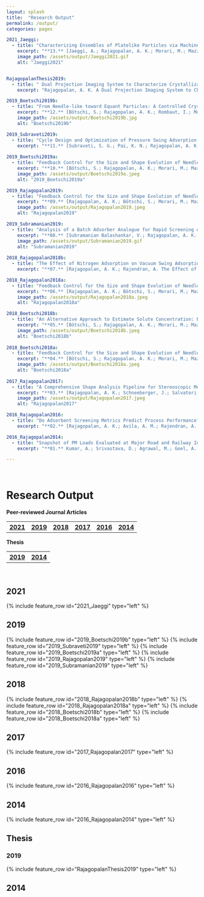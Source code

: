 ```yaml
---
layout: splash
title:  "Research Output"
permalink: /output/
categories: pages

2021_Jaeggi:
  - title: "Characterizing Ensembles of Platelike Particles via Machine Learning"
    excerpt: "**13.** [Jaeggi, A.; Rajagopalan, A. K.; Morari, M.; Mazzotti, M. Characterizing Ensembles of Platelike Particles via Machine Learning. *Ind. Eng. Chem. Res.* **2021**, 60 (1), 473–483.](https://doi.org/10.1021/acs.iecr.0c04662)"
    image_path: /assets/output/Jaeggi2021.gif
    alt: "Jaeggi2021"


RajagopalanThesis2019:
  - title: " Dual Projection Imaging System to Characterize Crystallization Processes: Design and Applications"
    excerpt: "Rajagopalan, A. K. A Dual Projection Imaging System to Characterize Crystallization Processes: Design and Applications, *Doctoral Thesis*, ETH Zurich, **2019**."

2019_Boetschi2019b:
  - title: "From Needle-like toward Equant Particles: A Controlled Crystal Shape Engineering Pathway"
    excerpt: "**12.** [Bötschi, S.; Rajagopalan, A. K.; Rombaut, I.; Morari, M.; Mazzotti, M. From Needle-like toward Equant Particles: A Controlled Crystal Shape Engineering Pathway. *Comput. Chem. Eng.* **2019**, 131, 106581.](https://doi.org/10.1016/j.compchemeng.2019.106581)"
    image_path: /assets/output/Boetschi2019b.jpg
    alt: "Boetschi2019b"

2019_Subraveti2019:
  - title: "Cycle Design and Optimization of Pressure Swing Adsorption Cycles for Pre-Combustion CO<sub>2</sub> Capture"
    excerpt: "**11.** [Subraveti, S. G.; Pai, K. N.; Rajagopalan, A. K.; Wilkins, N. S.; Rajendran, A.; Jayaraman, A.; Alptekin, G. Cycle Design and Optimization of Pressure Swing Adsorption Cycles for Pre-Combustion CO<sub>2</sub> Capture. *Appl. Energy* **2019**, 254, 113624.](https://doi.org/10.1016/j.apenergy.2019.113624)"
 
2019_Boetschi2019a:
  - title: "Feedback Control for the Size and Shape Evolution of Needle-like Crystals in Suspension. IV. Modeling and Control of Dissolution"
    excerpt: "**10.** [Bötschi, S.; Rajagopalan, A. K.; Morari, M.; Mazzotti, M. Feedback Control for the Size and Shape Evolution of Needle-like Crystals in Suspension. IV. Modeling and Control of Dissolution. *Cryst. Growth Des.* **2019**, 19 (7), 4029–4043.](https://doi.org/10.1021/acs.cgd.9b00445)"
    image_path: /assets/output/Boetschi2019a.jpeg
    alt: "2019_Boetschi2019a"

2019_Rajagopalan2019:
  - title: "Feedback Control for the Size and Shape Evolution of Needle-like Crystals in Suspension. III. Wet Milling"
    excerpt: "**09.** [Rajagopalan, A. K.; Bötschi, S.; Morari, M.; Mazzotti, M. Feedback Control for the Size and Shape Evolution of Needle-like Crystals in Suspension. III. Wet Milling. *Cryst. Growth Des.* **2019**, 19 (5), 2845–2861.](https://doi.org/10.1021/acs.cgd.9b00080)"
    image_path: /assets/output/Rajagopalan2019.jpeg
    alt: "Rajagopalan2019"

2019_Subramanian2019:
  - title: "Analysis of a Batch Adsorber Analogue for Rapid Screening of Adsorbents for Postcombustion CO<sub>2</sub> Capture"
    excerpt: "**08.** [Subramanian Balashankar, V.; Rajagopalan, A. K.; de Pauw, R.; Avila, A. M.; Rajendran, A. Analysis of a Batch Adsorber Analogue for Rapid Screening of Adsorbents for Postcombustion CO<sub>2</sub> Capture. *Ind. Eng. Chem. Res.* **2019**, 58 (8), 3314–3328.](https://doi.org/10.1021/acs.iecr.8b05420)"
    image_path: /assets/output/Subramanian2019.gif
    alt: "Subramanian2019"
    
2018_Rajagopalan2018b:
  - title: "The Effect of Nitrogen Adsorption on Vacuum Swing Adsorption Based Post-Combustion CO<sub>2</sub> Capture"
    excerpt: "**07.** [Rajagopalan, A. K.; Rajendran, A. The Effect of Nitrogen Adsorption on Vacuum Swing Adsorption Based Post-Combustion CO<sub>2</sub> Capture. *Int. J. Greenh. Gas Control* **2018**, 78, 437–447.](https://doi.org/10.1016/j.ijggc.2018.09.002)"

2018_Rajagopalan2018a:
  - title: "Feedback Control for the Size and Shape Evolution of Needle-like Crystals in Suspension. II. Cooling Crystallization Experiments"
    excerpt: "**06.** [Rajagopalan, A. K.; Bötschi, S.; Morari, M.; Mazzotti, M. Feedback Control for the Size and Shape Evolution of Needle-like Crystals in Suspension. II. Cooling Crystallization Experiments. *Cryst. Growth Des.* **2018**, 18 (10), 6185–6196.](https://doi.org/10.1021/acs.cgd.8b01048)"
    image_path: /assets/output/Rajagopalan2018a.jpeg
    alt: "Rajagopalan2018a"

2018_Boetschi2018b:
  - title: "An Alternative Approach to Estimate Solute Concentration: Exploiting the Information Embedded in the Solid Phase"
    excerpt: "**05.** [Bötschi, S.; Rajagopalan, A. K.; Morari, M.; Mazzotti, M. An Alternative Approach to Estimate Solute Concentration: Exploiting the Information Embedded in the Solid Phase. *J. Phys. Chem. Lett.* **2018**, 9 (15), 4210–4214.](https://doi.org/10.1021/acs.jpclett.8b01998)"
    image_path: /assets/output/Boetschi2018b.jpeg
    alt: "Boetschi2018b"
    
2018_Boetschi2018a:
  - title: "Feedback Control for the Size and Shape Evolution of Needle-like Crystals in Suspension. I. Concepts and Simulation Studies"
    excerpt: "**04.** [Bötschi, S.; Rajagopalan, A. K.; Morari, M.; Mazzotti, M. Feedback Control for the Size and Shape Evolution of Needle-like Crystals in Suspension. I. Concepts and Simulation Studies. *Cryst. Growth Des.* **2018**, 18 (8), 4470–4483.](https://doi.org/10.1021/acs.cgd.8b00473)"
    image_path: /assets/output/Boetschi2018a.jpeg
    alt: "Boetschi2018a"
    
2017_Rajagopalan2017:
  - title: "A Comprehensive Shape Analysis Pipeline for Stereoscopic Measurements of Particulate Populations in Suspension"
    excerpt: "**03.** [Rajagopalan, A. K.; Schneeberger, J.; Salvatori, F.; Bötschi, S.; Ochsenbein, D. R.; Oswald, M. R.; Pollefeys, M.; Mazzotti, M. A Comprehensive Shape Analysis Pipeline for Stereoscopic Measurements of Particulate Populations in Suspension. *Powder Technol.* **2017**, 321, 479–493.](https://doi.org/10.1016/j.powtec.2017.08.044)"
    image_path: /assets/output/Rajagopalan2017.jpeg
    alt: "Rajagopalan2017"

2016_Rajagopalan2016:
  - title: "Do Adsorbent Screening Metrics Predict Process Performance? A Process Optimisation Based Study for Post-Combustion Capture of CO<sub>2</sub>"
    excerpt: "**02.** [Rajagopalan, A. K.; Avila, A. M.; Rajendran, A. Do Adsorbent Screening Metrics Predict Process Performance? A Process Optimisation Based Study for Post-Combustion Capture of CO<sub>2</sub>. *Int. J. Greenh. Gas Control* **2016**, 46, 76–85.](https://doi.org/10.1016/j.ijggc.2015.12.033)"

2016_Rajagopalan2014:
  - title: "Snapshot of PM Loads Evaluated at Major Road and Railway Intersections in an Urban Locality"
    excerpt: "**01.** Kumar, A.; Srivastava, D.; Agrawal, M.; Goel, A. Snapshot of PM Loads Evaluated at Major Road and Railway Intersections in an Urban Locality. *Int. J. Environ. Prot.* **2014**, 4 (1), 23–29."

---
```


<br />

Research Output
=

**Peer-reviewed Journal Articles**
<table style="width:100%">
  <tr>
    <th><a href="#2021" class="btn btn--primary">2021</a></th>
    <th><a href="#2019" class="btn btn--primary">2019</a></th>
    <th><a href="#2018" class="btn btn--primary">2018</a></th>
    <th><a href="#2017" class="btn btn--primary">2017</a></th>
    <th><a href="#2016" class="btn btn--primary">2016</a></th>
    <th><a href="#2014" class="btn btn--primary">2014</a></th>
  </tr>
</table>

**Thesis**
<table style="width:100%">
  <tr>
    <th><a href="#2019T" class="btn btn--primary">2019</a></th>
    <th><a href="#2015" class="btn btn--primary">2014</a></th>
  </tr>
</table>
<br />

2021
----
{% include feature_row id="2021_Jaeggi" type="left" %}

2019
----
{% include feature_row id="2019_Boetschi2019b" type="left" %}
{% include feature_row id="2019_Subraveti2019" type="left" %}
{% include feature_row id="2019_Boetschi2019a" type="left" %}
{% include feature_row id="2019_Rajagopalan2019" type="left" %}
{% include feature_row id="2019_Subramanian2019" type="left" %}


2018
----
{% include feature_row id="2018_Rajagopalan2018b" type="left" %}
{% include feature_row id="2018_Rajagopalan2018a" type="left" %}
{% include feature_row id="2018_Boetschi2018b" type="left" %}
{% include feature_row id="2018_Boetschi2018a" type="left" %}

2017
----
{% include feature_row id="2017_Rajagopalan2017" type="left" %}

2016
----
{% include feature_row id="2016_Rajagopalan2016" type="left" %}

2014
----
{% include feature_row id="2016_Rajagopalan2014" type="left" %}


## Thesis
### 2019 <a name="2019T" ></a>

{% include feature_row id="RajagopalanThesis2019" type="left" %}

2014
----
